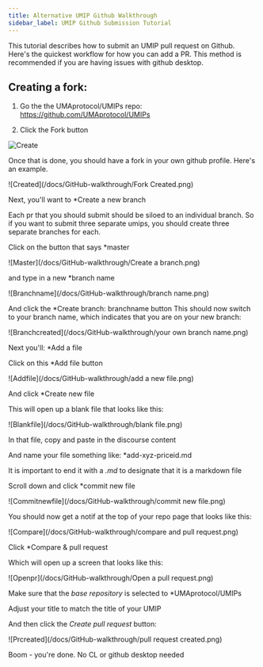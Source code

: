 ```yaml
---
title: Alternative UMIP Github Walkthrough
sidebar_label: UMIP Github Submission Tutorial
---
```


This tutorial describes how to submit an UMIP pull request on Github.
Here's the quickest workflow for how you can add a PR. This method is recommended if you are having issues with github desktop.

## Creating a fork:

1. Go the the UMAprotocol/UMIPs repo: https://github.com/UMAprotocol/UMIPs

2. Click the Fork button

![Create](/docs/GitHub-walkthrough/creating-a-fork.png)

Once that is done, you should have a fork in your own github profile. Here's an example.

![Created](/docs/GitHub-walkthrough/Fork Created.png)

Next, you'll want to *Create a new branch

Each pr that you should submit should be siloed to an individual branch. So if you want to submit three separate umips, you should create three separate branches for each.

Click on the button that says *master

![Master](/docs/GitHub-walkthrough/Create a branch.png)

and type in a new *branch name

![Branchname](/docs/GitHub-walkthrough/branch name.png)

And click the *Create branch: branchname button
This should now switch to your branch name, which indicates that you are on your new branch:

![Branchcreated](/docs/GitHub-walkthrough/your own branch name.png)

Next you'll: *Add a file

Click on this *Add file button

![Addfile](/docs/GitHub-walkthrough/add a new file.png)

And click *Create new file

This will open up a blank file that looks like this:

![Blankfile](/docs/GitHub-walkthrough/blank file.png)

In that file, copy and paste in the discourse content

And name your file something like: *add-xyz-priceid.md

It is important to end it with a *.md* to designate that it is a markdown file

Scroll down and click *commit new file

![Commitnewfile](/docs/GitHub-walkthrough/commit new file.png)

You should now get a notif at the top of your repo page that looks like this:

![Compare](/docs/GitHub-walkthrough/compare and pull request.png)

Click *Compare & pull request

Which will open up a screen that looks like this:

![Openpr](/docs/GitHub-walkthrough/Open a pull request.png)

Make sure that the *base repository* is selected to *UMAprotocol/UMIPs

Adjust your title to match the title of your UMIP

And then click the *Create pull request* button:

![Prcreated](/docs/GitHub-walkthrough/pull request created.png)

Boom - you're done. No CL or github desktop needed














